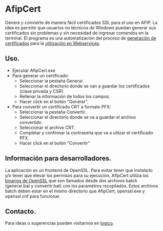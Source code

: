 # AfipCert
 Genera y convierte de manera fácil certificados SSL para el uso en AFIP. La idea es permitir que usuarios no técnicos de Windows puedan generar sus certificados sin problemas y sin necesidad de ingresar comandos en la terminal. El programa es una automatización del proceso de [generación de certificados](http://www.afip.gov.ar/ws/WSAA/cert-req-howto.txt) para la [utilización en Webservices](https://www.afip.gob.ar/ws/WSAA/WSAA.ObtenerCertificado.pdf).

## Uso.

- Ejecutar AfipCert.exe
- Para generar un certificado:
  - Seleccionar la pestaña Generar.
  - Seleccionar el directorio donde se van a guardar los certificados (clave privada y CSR).
  - Rellenar la información de todos los campos.
  - Hacer click en el botón "Generar".
- Para convertir un certificado CRT a formato PFX:
  - Seleccionar la pestaña Convertir.
  - Seleccionar el directorio donde se va a guardar el archivo convertido.
  - Seleccionar el archivo CRT.
  - Completar y confirmar la contraseña que va a utilzar el certificado PFX.
  - Hacer click en el botón "Convertir"

## Información para desarrolladores.

La aplicación es un frontend de OpenSSL. Para evitar tener que instalarlo y/o tener que elevar los permisos para su ejecución, AfipCert utiliza los [binarios de OpenSSL](https://bintray.com/vszakats/generic/openssl) que son llamados desde dos archivos batch (generar.bat y convertir.bat) con los parametros recopilados. Estos archivos batch deben estar en el mismo directorio que AfipCert, openssl.exe y openssl.cnf para funcionar.

## Contacto.

Para ideas o sugerencias pueden visitarnos en [logico](https://logico.ar).
